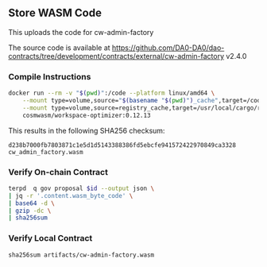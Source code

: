 ## Store WASM Code

This uploads the code for cw-admin-factory

The source code is available at https://github.com/DA0-DA0/dao-contracts/tree/development/contracts/external/cw-admin-factory v2.4.0

### Compile Instructions

```sh
docker run --rm -v "$(pwd)":/code --platform linux/amd64 \
	--mount type=volume,source="$(basename "$(pwd)")_cache",target=/code/target \
	--mount type=volume,source=registry_cache,target=/usr/local/cargo/registry \
	cosmwasm/workspace-optimizer:0.12.13
```

This results in the following SHA256 checksum:

```
d238b7000fb7803871c1e5d1d5143388386fd5ebcfe941572422970849ca3328  cw_admin_factory.wasm
```

### Verify On-chain Contract

```sh
terpd  q gov proposal $id --output json \
| jq -r '.content.wasm_byte_code' \
| base64 -d \
| gzip -dc \
| sha256sum

```

### Verify Local Contract

```
sha256sum artifacts/cw-admin-factory.wasm
```
